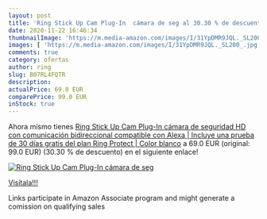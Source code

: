 ```yaml
---
layout: post
title: 'Ring Stick Up Cam Plug-In  cámara de seg al 30.30 % de descuento'
date: 2020-11-22 16:46:34
thumbnailImage: 'https://m.media-amazon.com/images/I/31YpDMR9JQL._SL200_.jpg'
images: [ 'https://m.media-amazon.com/images/I/31YpDMR9JQL._SL200_.jpg' ]
comments: true
category: ofertas
author: ring
slug: B07RL4FQTR
description:
actualPrice: 69.0 EUR
comparePrice: 99.0 EUR
inStock: true
---
```


Ahora mismo tienes [Ring Stick Up Cam Plug-In  cámara de seguridad HD con comunicación bidireccional  compatible con Alexa | Incluye una prueba de 30 días gratis del plan Ring Protect | Color blanco](https://www.amazon.es/dp/B07RL4FQTR/?tag=tolees-21) a 69.0 EUR (original: 99.0 EUR) (30.30 %  de descuento) en el siguiente enlace!

[![Ring Stick Up Cam Plug-In  cámara de seg](https://m.media-amazon.com/images/I/31YpDMR9JQL._SL200_.jpg)](https://www.amazon.es/dp/B07RL4FQTR/?tag=tolees-21)

[Visítala!!!](https://www.amazon.es/dp/B07RL4FQTR/?tag=tolees-21)

Links participate in Amazon Associate program and might generate a comission on qualifying sales
